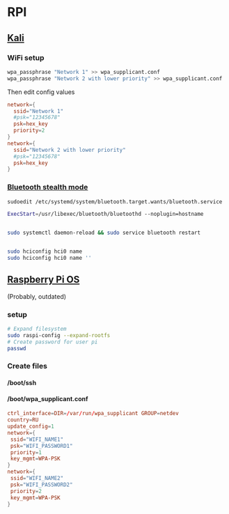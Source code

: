 # RPI

## [Kali](https://www.kali.org/docs/arm/raspberry-pi-zero-w/)

### WiFi setup

```bash
wpa_passphrase "Network 1" >> wpa_supplicant.conf
wpa_passphrase "Network 2 with lower priority" >> wpa_supplicant.conf
```

Then edit config values

```conf
network={
  ssid="Network 1"
  #psk="12345678"
  psk=hex_key
  priority=2
}
network={
  ssid="Network 2 with lower priority"
  #psk="12345678"
  psk=hex_key
}
```

### [Bluetooth stealth mode](https://stackoverflow.com/a/67193246/15844518)

```bash
sudoedit /etc/systemd/system/bluetooth.target.wants/bluetooth.service

ExecStart=/usr/libexec/bluetooth/bluetoothd --noplugin=hostname


sudo systemctl daemon-reload && sudo service bluetooth restart


sudo hciconfig hci0 name
sudo hciconfig hci0 name ''
```

## [Raspberry Pi OS](https://www.raspberrypi.com/software/operating-systems/#raspberry-pi-os-32-bit)

(Probably, outdated)

### setup

```bash
# Expand filesystem
sudo raspi-config --expand-rootfs
# Create password for user pi
passwd
```

### Create files

#### /boot/ssh

#### /boot/wpa_supplicant.conf

```conf
ctrl_interface=DIR=/var/run/wpa_supplicant GROUP=netdev
country=RU
update_config=1
network={
 ssid="WIFI_NAME1"
 psk="WIFI_PASSWORD1"
 priority=1
 key_mgmt=WPA-PSK
}
network={
 ssid="WIFI_NAME2"
 psk="WIFI_PASSWORD2"
 priority=2
 key_mgmt=WPA-PSK
}
```
